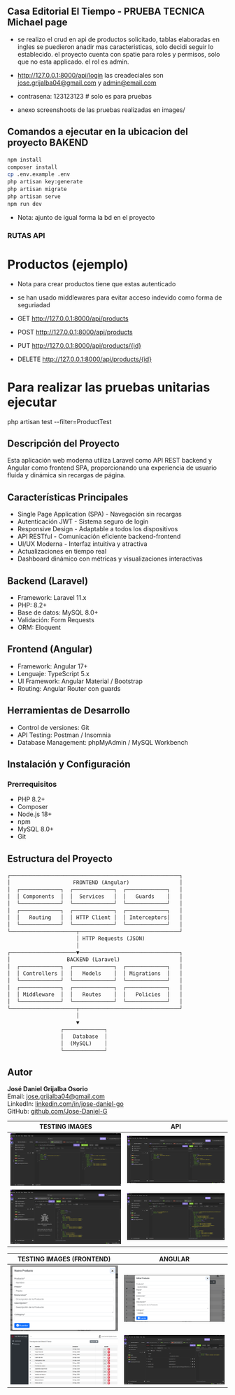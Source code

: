 
## Casa Editorial El Tiempo - PRUEBA TECNICA Michael page

- se realizo el crud en api de productos solicitado, tablas elaboradas en ingles
  se puedieron anadir mas caracteristicas, solo decidi seguir lo establecido.
  el proyecto cuenta con spatie para roles y permisos, solo que no esta applicado. 
  el rol es admin.

- http://127.0.0.1:8000/api/login
  las creadeciales son jose.grijalba04@gmail.com y admin@email.com
- contrasena: 123123123 # solo es para pruebas
- anexo screenshoots de las pruebas realizadas en images/
  
## Comandos a ejecutar en la ubicacion del proyecto BAKEND 

```bash
npm install
composer install
cp .env.example .env
php artisan key:generate 
php artisan migrate 
php artisan serve
npm run dev
```
- Nota: ajunto de igual forma la bd en el proyecto
### RUTAS API
# Productos (ejemplo)
- Nota para crear productos tiene que estas autenticado
- se han usado middlewares para evitar acceso indevido como forma de seguriadad
  
- GET    http://127.0.0.1:8000/api/products
- POST   http://127.0.0.1:8000/api/products
- PUT    http://127.0.0.1:8000/api/products/{id}
- DELETE http://127.0.0.1:8000/api/products/{id}

# Para realizar las pruebas unitarias ejecutar
php artisan test --filter=ProductTest

## Descripción del Proyecto

Esta aplicación web moderna utiliza Laravel como API REST backend y Angular como frontend SPA, proporcionando una experiencia de usuario fluida y dinámica sin recargas de página.

## Características Principales

- Single Page Application (SPA) - Navegación sin recargas  
- Autenticación JWT - Sistema seguro de login  
- Responsive Design - Adaptable a todos los dispositivos  
- API RESTful - Comunicación eficiente backend-frontend  
- UI/UX Moderna - Interfaz intuitiva y atractiva  
- Actualizaciones en tiempo real  
- Dashboard dinámico con métricas y visualizaciones interactivas  

## Backend (Laravel)

- Framework: Laravel 11.x  
- PHP: 8.2+  
- Base de datos: MySQL 8.0+  
- Validación: Form Requests  
- ORM: Eloquent  

## Frontend (Angular)

- Framework: Angular 17+  
- Lenguaje: TypeScript 5.x  
- UI Framework: Angular Material / Bootstrap  
- Routing: Angular Router con guards  

## Herramientas de Desarrollo

- Control de versiones: Git  
- API Testing: Postman / Insomnia  
- Database Management: phpMyAdmin / MySQL Workbench  

## Instalación y Configuración

### Prerrequisitos

- PHP 8.2+  
- Composer  
- Node.js 18+  
- npm  
- MySQL 8.0+  
- Git  

## Estructura del Proyecto

```
┌──────────────────────────────────────────────────────┐
│                    FRONTEND (Angular)                │
│  ┌─────────────┐  ┌─────────────┐  ┌─────────────┐   │
│  │ Components  │  │  Services   │  │   Guards    │   │
│  └─────────────┘  └─────────────┘  └─────────────┘   │
│  ┌─────────────┐  ┌─────────────┐  ┌─────────────┐   │
│  │   Routing   │  │ HTTP Client │  │ Interceptors│   │
│  └─────────────┘  └─────────────┘  └─────────────┘   │
└─────────────────────┬────────────────────────────────┘
                      │ HTTP Requests (JSON)
                      │
┌─────────────────────▼────────────────────────────────┐
│                  BACKEND (Laravel)                   │
│  ┌─────────────┐  ┌─────────────┐  ┌─────────────┐   │
│  │ Controllers │  │   Models    │  │ Migrations  │   │
│  └─────────────┘  └─────────────┘  └─────────────┘   │
│  ┌─────────────┐  ┌─────────────┐  ┌─────────────┐   │
│  │ Middleware  │  │   Routes    │  │   Policies  │   │
│  └─────────────┘  └─────────────┘  └─────────────┘   │
└─────────────────────┬────────────────────────────────┘
                      │
                      ▼
                 ┌─────────────┐
                 │   Database  │
                 │  (MySQL)    │
                 └─────────────┘
```

## Autor

**José Daniel Grijalba Osorio**  
Email: jose.grijalba04@gmail.com  
LinkedIn: [linkedin.com/in/jose-daniel-go](https://www.linkedin.com/in/jose-daniel-go)  
GitHub: [github.com/Jose-Daniel-G](https://github.com/Jose-Daniel-G)

| TESTING IMAGES                        | API                                |
|---------------------------------------|------------------------------------|
| ![create](images/create-product.png)  | ![edit](images/edit-product.png)   |
| ![list](images/list-products.png)     | ![login](images/login.png)         |

| TESTING IMAGES (FRONTEND)             | ANGULAR                            |
|---------------------------------------|------------------------------------|
| ![create-front](images/create.png)    | ![edit-front](images/edit.png)     |
| ![list-front](images/list.png)        | ![delete-front](images/delete-product.png) |
